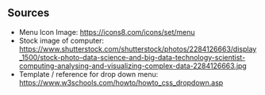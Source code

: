 ## Sources
+ Menu Icon Image: https://icons8.com/icons/set/menu
+ Stock image of computer: https://www.shutterstock.com/shutterstock/photos/2284126663/display_1500/stock-photo-data-science-and-big-data-technology-scientist-computing-analysing-and-visualizing-complex-data-2284126663.jpg
+ Template / reference for drop down menu: https://www.w3schools.com/howto/howto_css_dropdown.asp
